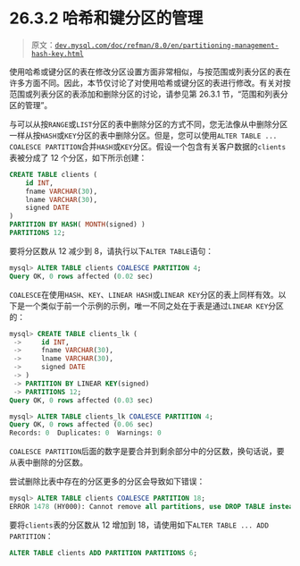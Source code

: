 # 26.3.2 哈希和键分区的管理

> 原文：[`dev.mysql.com/doc/refman/8.0/en/partitioning-management-hash-key.html`](https://dev.mysql.com/doc/refman/8.0/en/partitioning-management-hash-key.html)

使用哈希或键分区的表在修改分区设置方面非常相似，与按范围或列表分区的表在许多方面不同。因此，本节仅讨论了对使用哈希或键分区的表进行修改。有关对按范围或列表分区的表添加和删除分区的讨论，请参见第 26.3.1 节，“范围和列表分区的管理”。

与可以从按`RANGE`或`LIST`分区的表中删除分区的方式不同，您无法像从中删除分区一样从按`HASH`或`KEY`分区的表中删除分区。但是，您可以使用`ALTER TABLE ... COALESCE PARTITION`合并`HASH`或`KEY`分区。假设一个包含有关客户数据的`clients`表被分成了 12 个分区，如下所示创建：

```sql
CREATE TABLE clients (
    id INT,
    fname VARCHAR(30),
    lname VARCHAR(30),
    signed DATE
)
PARTITION BY HASH( MONTH(signed) )
PARTITIONS 12;
```

要将分区数从 12 减少到 8，请执行以下`ALTER TABLE`语句：

```sql
mysql> ALTER TABLE clients COALESCE PARTITION 4;
Query OK, 0 rows affected (0.02 sec)
```

`COALESCE`在使用`HASH`、`KEY`、`LINEAR HASH`或`LINEAR KEY`分区的表上同样有效。以下是一个类似于前一个示例的示例，唯一不同之处在于表是通过`LINEAR KEY`分区的：

```sql
mysql> CREATE TABLE clients_lk (
 ->     id INT,
 ->     fname VARCHAR(30),
 ->     lname VARCHAR(30),
 ->     signed DATE
 -> )
 -> PARTITION BY LINEAR KEY(signed)
 -> PARTITIONS 12;
Query OK, 0 rows affected (0.03 sec)

mysql> ALTER TABLE clients_lk COALESCE PARTITION 4;
Query OK, 0 rows affected (0.06 sec)
Records: 0  Duplicates: 0  Warnings: 0
```

`COALESCE PARTITION`后面的数字是要合并到剩余部分中的分区数，换句话说，要从表中删除的分区数。

尝试删除比表中存在的分区更多的分区会导致如下错误：

```sql
mysql> ALTER TABLE clients COALESCE PARTITION 18;
ERROR 1478 (HY000): Cannot remove all partitions, use DROP TABLE instead
```

要将`clients`表的分区数从 12 增加到 18，请使用如下`ALTER TABLE ... ADD PARTITION`：

```sql
ALTER TABLE clients ADD PARTITION PARTITIONS 6;
```
